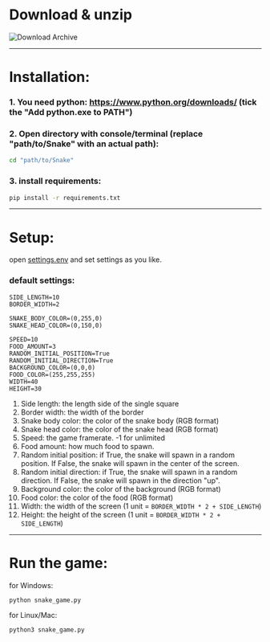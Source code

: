 # Download & unzip

![Download Archive](https://raw.githubusercontent.com/MrKekovich/Snake/master/images/download_zip.png "a title")

---
# Installation:
### 1. You need python: https://www.python.org/downloads/ (tick the "Add python.exe to PATH")

### 2. Open directory with console/terminal (replace "path/to/Snake" with an actual path):
```bash
cd "path/to/Snake"
```
### 3. install requirements:
```bash
pip install -r requirements.txt
```
---
# Setup:
open [settings.env](settings.env) and set settings as you like.
### default settings:
```dotenv
SIDE_LENGTH=10
BORDER_WIDTH=2

SNAKE_BODY_COLOR=(0,255,0)
SNAKE_HEAD_COLOR=(0,150,0)

SPEED=10
FOOD_AMOUNT=3
RANDOM_INITIAL_POSITION=True
RANDOM_INITIAL_DIRECTION=True
BACKGROUND_COLOR=(0,0,0)
FOOD_COLOR=(255,255,255)
WIDTH=40
HEIGHT=30
```
1. Side length: the length side of the single square
2. Border width: the width of the border
3. Snake body color: the color of the snake body (RGB format)
4. Snake head color: the color of the snake head (RGB format)
5. Speed: the game framerate. -1 for unlimited
6. Food amount: how much food to spawn.
7. Random initial position: if True, the snake will spawn in a random position. If False, the snake will spawn in the center of the screen.
8. Random initial direction: if True, the snake will spawn in a random direction. If False, the snake will spawn in the direction "up".
9. Background color: the color of the background (RGB format)
10. Food color: the color of the food (RGB format)
11. Width: the width of the screen (1 unit = `BORDER_WIDTH * 2 + SIDE_LENGTH`)
12. Height: the height of the screen (1 unit = `BORDER_WIDTH * 2 + SIDE_LENGTH`)

---
# Run the game:
for Windows:
```bash
python snake_game.py
```
for Linux/Mac:
```bash
python3 snake_game.py
```